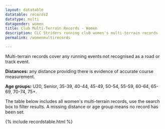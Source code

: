 ```yaml
---
layout: datatable
datatable: records2
datatype: multi
datagender: women
title: Club Multi-Terrain Records - Women
description: CLC Striders running club women's multi-terrain records
permalink: /womenmultirecords

---
```


Multi-terrain records cover any running events not recognised as a road or track event.

**Distances:** any distance providing there is evidence of accurate course measurement.

**Age groups:** U20, Senior, 35-39, 40-44, 45-49, 50-54, 55-59, 60-64, 65-69, 70-74, 75+.

The table below includes all women's multi-terrain records, use the search box to filter results. A missing distance or age group means no record has been set.

{% include recordstable.html %}
